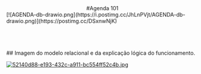 
<center>#Agenda 101</center>
[![AGENDA-db-drawio.png](https://i.postimg.cc/JhLnPVjt/AGENDA-db-drawio.png)](https://postimg.cc/DSxnwNjK)
</br>
</br>
</br>
</br>
</br>
## Imagem do modelo relacional e da explicação lógica do funcionamento.

[![52140d88-e193-432c-a911-bc554ff52c4b.jpg](https://i.postimg.cc/0QyN0xng/52140d88-e193-432c-a911-bc554ff52c4b.jpg)](https://postimg.cc/VS21zx24)
